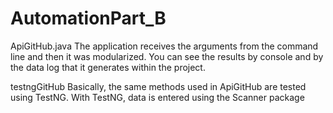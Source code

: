 # AutomationPart_B

ApiGitHub.java
The application receives the arguments from the command line and then it was modularized. You can see the
results by console and by the data log that it generates within the project.

testngGitHub
Basically, the same methods used in ApiGitHub are tested using TestNG.
With TestNG, data is entered using the Scanner package
